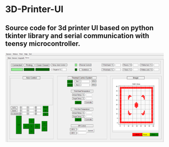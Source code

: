 # 3D-Printer-UI
## Source code for 3d printer UI based on python tkinter library and serial communication with teensy microcontroller.


<img src="./Capture.PNG"/>


